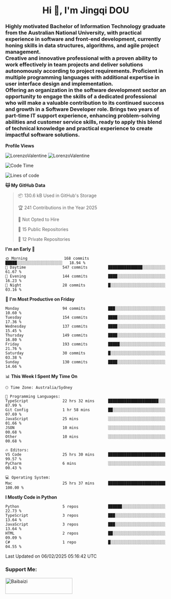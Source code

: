 <h1 align="center">Hi 👋, I'm Jingqi DOU</h1>
<h3 align="left">
Highly motivated Bachelor of Information Technology graduate from the Australian National University, with practical experience in software and front-end development, currently honing skills in data structures, algorithms, and agile project management. <br>
Creative and innovative professional with a proven ability to work effectively in team projects and deliver solutions autonomously according to project requirements. Proficient in multiple programming languages with additional expertise in user interface design and implementation. <br>
Offering an organization in the software development sector an opportunity to engage the skills of a dedicated professional who will make a valuable contribution to its continued success and growth in a Software Developer role. Brings two years of part-time IT support experience, enhancing problem-solving abilities and customer service skills, ready to apply this blend of technical knowledge and practical experience to create impactful software solutions.
</h3>

**Profile Views**<br>
<!-- <img src="https://count.getloli.com/get/@:name" alt="LorenzoValentine" theme="rule34" /> -->
<img src="https://count.getloli.com/@LorenzoValentine?name=LorenzoValentine&theme=asoul&padding=7&offset=0&align=center&scale=2&pixelated=1&darkmode=auto&prefix=020315" alt="LorenzoValentine" theme="rule34" />
<img src="https://count.getloli.com/@LorenzoValentine?name=LorenzoValentine&theme=food&padding=7&offset=0&align=center&scale=2&pixelated=1&darkmode=auto&prefix=020315" alt="LorenzoValentine" theme="rule34" />
 

<!--START_SECTION:waka-->
![Code Time](http://img.shields.io/badge/Code%20Time-1%2C498%20hrs%2059%20mins-blue)

![Lines of code](https://img.shields.io/badge/From%20Hello%20World%20I%27ve%20Written-203.9%20thousand%20lines%20of%20code-blue)

**🐱 My GitHub Data** 

> 📦 130.6 kB Used in GitHub's Storage 
 > 
> 🏆 241 Contributions in the Year 2025
 > 
> 🚫 Not Opted to Hire
 > 
> 📜 15 Public Repositories 
 > 
> 🔑 12 Private Repositories 
 > 
**I'm an Early 🐤** 

```text
🌞 Morning                168 commits         █████░░░░░░░░░░░░░░░░░░░░   18.94 % 
🌆 Daytime                547 commits         ███████████████░░░░░░░░░░   61.67 % 
🌃 Evening                144 commits         ████░░░░░░░░░░░░░░░░░░░░░   16.23 % 
🌙 Night                  28 commits          █░░░░░░░░░░░░░░░░░░░░░░░░   03.16 % 
```
📅 **I'm Most Productive on Friday** 

```text
Monday                   94 commits          ███░░░░░░░░░░░░░░░░░░░░░░   10.60 % 
Tuesday                  154 commits         ████░░░░░░░░░░░░░░░░░░░░░   17.36 % 
Wednesday                137 commits         ████░░░░░░░░░░░░░░░░░░░░░   15.45 % 
Thursday                 149 commits         ████░░░░░░░░░░░░░░░░░░░░░   16.80 % 
Friday                   193 commits         █████░░░░░░░░░░░░░░░░░░░░   21.76 % 
Saturday                 30 commits          █░░░░░░░░░░░░░░░░░░░░░░░░   03.38 % 
Sunday                   130 commits         ████░░░░░░░░░░░░░░░░░░░░░   14.66 % 
```


📊 **This Week I Spent My Time On** 

```text
🕑︎ Time Zone: Australia/Sydney

💬 Programming Languages: 
TypeScript               22 hrs 32 mins      ██████████████████████░░░   87.99 % 
Git Config               1 hr 58 mins        ██░░░░░░░░░░░░░░░░░░░░░░░   07.69 % 
JavaScript               25 mins             ░░░░░░░░░░░░░░░░░░░░░░░░░   01.66 % 
JSON                     10 mins             ░░░░░░░░░░░░░░░░░░░░░░░░░   00.68 % 
Other                    10 mins             ░░░░░░░░░░░░░░░░░░░░░░░░░   00.68 % 

🔥 Editors: 
VS Code                  25 hrs 30 mins      █████████████████████████   99.57 % 
PyCharm                  6 mins              ░░░░░░░░░░░░░░░░░░░░░░░░░   00.43 % 

💻 Operating System: 
Mac                      25 hrs 37 mins      █████████████████████████   100.00 % 
```

**I Mostly Code in Python** 

```text
Python                   5 repos             ██████░░░░░░░░░░░░░░░░░░░   22.73 % 
TypeScript               3 repos             ███░░░░░░░░░░░░░░░░░░░░░░   13.64 % 
JavaScript               3 repos             ███░░░░░░░░░░░░░░░░░░░░░░   13.64 % 
HTML                     2 repos             ██░░░░░░░░░░░░░░░░░░░░░░░   09.09 % 
C#                       1 repo              █░░░░░░░░░░░░░░░░░░░░░░░░   04.55 % 
```




 Last Updated on 06/02/2025 05:16:42 UTC
<!--END_SECTION:waka-->

<!-- [![willianrod's wakatime stats](https://github-readme-stats.vercel.app/api/wakatime?username=lorenzoval2050)](https://github.com/anuraghazra/github-readme-stats) -->


<h3 align="left">Support Me:</h3>
<p><a href="https://www.buymeacoffee.com/Baibaizi"> <img align="left" src="https://cdn.buymeacoffee.com/buttons/v2/default-yellow.png" height="50" width="210" alt="Baibaizi" /></a></p><br><br>
